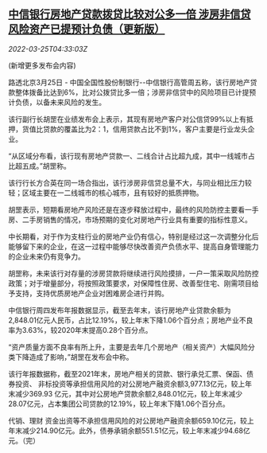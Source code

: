 <!--1648184462000-->
[中信银行房地产贷款拨贷比较对公多一倍 涉房非信贷风险资产已提预计负债（更新版）](https://cn.reuters.com/article/citic-executive-0325-fri-idCNKCS2LM0CW)
------

<div><i>2022-03-25T04:33:03Z</i></div><p>(新增更多发布会内容)</p><p>路透北京3月25日 - 中国全国性股份制银行--中信银行高管周五称，该行房地产贷款整体拨备比达到6%，比对公拨贷比多一倍；涉房非信贷中的风险项目已计提预计负债，以备未来风险的发生。</p><p>该行副行长胡罡在业绩发布会上表示，其现有房地产客户对公信贷99%以上有抵押，货值比贷款的覆盖比为2：1，信用贷款占比不到1%，客户主要是行业龙头企业。</p><p>“从区域分布看，该行现有房地产贷款一、二线合计占比超九成，其中一线城市占比超五成。”胡罡称。</p><p>该行行长方合英在同一场合指出，该行涉房非信贷总量不大，与同业相比压力较轻；区域主要在一二线城市的核心城市，且有较好的抵质押物。</p><p>胡罡表示，短期看房地产风险还是在逐步释放过程中，最终的风险防控主要看一手房、二手房销售的情况，市场预期的变化对房地产行业具有重要的指标性意义。</p><p>中长期看，对于作为支柱行业的房地产业仍有信心，特别是经过这一次调整分化后能够留下来的企业，在这一过程中能够尽快改善资产负债水平、提高自身管理能力的企业未来仍有竞争力。</p><p>胡罡称，未来该行对存量的涉房贷款将继续进行风险摸排，一户一策采取风险防控政策；对于增量部分，将按照政策要求，对保障性住房、改善型住宅、刚需项目给予支持，支持优质房地产企业对困难房企进行并购。</p><p>中信银行周四发布年报数据显示，截至去年末，该行房地产业贷款余额为2,848.01亿元人民币，占比12.19%，较上年末下降1.06个百分点；房地产业不良率为3.63%，较2020年末提高0.28个百分点。</p><p>“资产质量方面不良率有所上升，主要是去年几个房地产（相关资产）大幅风险分类下降造成了影响，”胡罡在发布会中称。</p><p>该行年报数据称，截至2021年末，房地产相关的贷款、银行承兑汇票、保函、债券投资、 非标投资等承担信用风险的对公房地产融资余额3,977.13亿元，较上年末减少369.93 亿元，其中对公房地产贷款余额2,848.01亿元，较上年末减少28.07亿元，占本集团公司贷款的12.19%，较上年末下降1.06个百分点。</p><p>代销、理财 资金出资等不承担信用风险的对公房地产融资余额659.10亿元，较上年末减少214.90亿元。此外，债券承销余额551.51亿元，较上年末减少94.68亿元。（完）</p>
